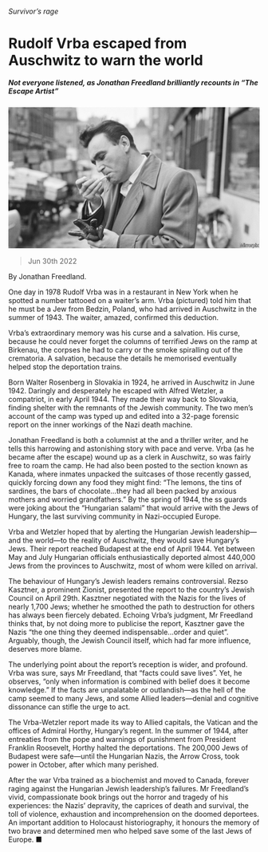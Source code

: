 ###### Survivor’s rage

# Rudolf Vrba escaped from Auschwitz to warn the world 

##### Not everyone listened, as Jonathan Freedland brilliantly recounts in “The Escape Artist” 

![image](images/20220702_CUP003.jpg) 

> Jun 30th 2022 

By Jonathan Freedland.

One day in 1978 Rudolf Vrba was in a restaurant in New York when he spotted a number tattooed on a waiter’s arm. Vrba (pictured) told him that he must be a Jew from Bedzin, Poland, who had arrived in Auschwitz in the summer of 1943. The waiter, amazed, confirmed this deduction.

Vrba’s extraordinary memory was his curse and a salvation. His curse, because he could never forget the columns of terrified Jews on the ramp at Birkenau, the corpses he had to carry or the smoke spiralling out of the crematoria. A salvation, because the details he memorised eventually helped stop the deportation trains. 

Born Walter Rosenberg in Slovakia in 1924, he arrived in Auschwitz in June 1942. Daringly and desperately he escaped with Alfred Wetzler, a compatriot, in early April 1944. They made their way back to Slovakia, finding shelter with the remnants of the Jewish community. The two men’s account of the camp was typed up and edited into a 32-page forensic report on the inner workings of the Nazi death machine.

Jonathan Freedland is both a columnist at the  and a thriller writer, and he tells this harrowing and astonishing story with pace and verve. Vrba (as he became after the escape) wound up as a clerk in Auschwitz, so was fairly free to roam the camp. He had also been posted to the section known as Kanada, where inmates unpacked the suitcases of those recently gassed, quickly forcing down any food they might find: “The lemons, the tins of sardines, the bars of chocolate…they had all been packed by anxious mothers and worried grandfathers.” By the spring of 1944, the ss guards were joking about the “Hungarian salami” that would arrive with the Jews of Hungary, the last surviving community in Nazi-occupied Europe.

Vrba and Wetzler hoped that by alerting the Hungarian Jewish leadership—and the world—to the reality of Auschwitz, they would save Hungary’s Jews. Their report reached Budapest at the end of April 1944. Yet between May and July Hungarian officials enthusiastically deported almost 440,000 Jews from the provinces to Auschwitz, most of whom were killed on arrival. 

The behaviour of Hungary’s Jewish leaders remains controversial. Rezso Kasztner, a prominent Zionist, presented the report to the country’s Jewish Council on April 29th. Kasztner negotiated with the Nazis for the lives of nearly 1,700 Jews; whether he smoothed the path to destruction for others has always been fiercely debated. Echoing Vrba’s judgment, Mr Freedland thinks that, by not doing more to publicise the report, Kasztner gave the Nazis “the one thing they deemed indispensable…order and quiet”. Arguably, though, the Jewish Council itself, which had far more influence, deserves more blame. 

The underlying point about the report’s reception is wider, and profound. Vrba was sure, says Mr Freedland, that “facts could save lives”. Yet, he observes, “only when information is combined with belief does it become knowledge.” If the facts are unpalatable or outlandish—as the hell of the camp seemed to many Jews, and some Allied leaders—denial and cognitive dissonance can stifle the urge to act.

The Vrba-Wetzler report made its way to Allied capitals, the Vatican and the offices of Admiral Horthy, Hungary’s regent. In the summer of 1944, after entreaties from the pope and warnings of punishment from President Franklin Roosevelt, Horthy halted the deportations. The 200,000 Jews of Budapest were safe—until the Hungarian Nazis, the Arrow Cross, took power in October, after which many perished. 

After the war Vrba trained as a biochemist and moved to Canada, forever raging against the Hungarian Jewish leadership’s failures. Mr Freedland’s vivid, compassionate book brings out the horror and tragedy of his experiences: the Nazis’ depravity, the caprices of death and survival, the toll of violence, exhaustion and incomprehension on the doomed deportees. An important addition to Holocaust historiography, it honours the memory of two brave and determined men who helped save some of the last Jews of Europe. ■

